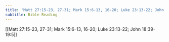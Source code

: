 ```yaml
---
title: 'Matt 27:15-23, 27-31; Mark 15:6-13, 16-20; Luke 23:13-22; John 18:39-19:5'
subtitle: Bible Reading
---
```


[[Matt 27:15-23, 27-31; Mark 15:6-13, 16-20; Luke 23:13-22; John 18:39-19:5]]